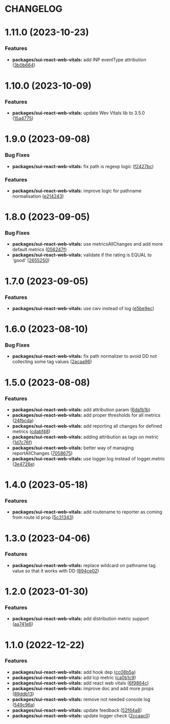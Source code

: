 # CHANGELOG

# 1.11.0 (2023-10-23)


### Features

* **packages/sui-react-web-vitals:** add INP eventType attribution ([3b0b664](https://github.com/SUI-Components/sui/commit/3b0b6645c7637b93dc318f61dd44faa863e81d1c))



# 1.10.0 (2023-10-09)


### Features

* **packages/sui-react-web-vitals:** update Wev Vitals lib to 3.5.0 ([15a4775](https://github.com/SUI-Components/sui/commit/15a47759b5580af5af748940859415f7e1aba334))



# 1.9.0 (2023-09-08)


### Bug Fixes

* **packages/sui-react-web-vitals:** fix path is regexp logic ([f2427bc](https://github.com/SUI-Components/sui/commit/f2427bc686f81464e869adc4dabc2b006ed5b006))


### Features

* **packages/sui-react-web-vitals:** improve logic for pathname normalisation ([e214243](https://github.com/SUI-Components/sui/commit/e214243bdcd3f23dacdb1e91e2abd1fdc55aa8ee))



# 1.8.0 (2023-09-05)


### Bug Fixes

* **packages/sui-react-web-vitals:** use metricsAllChanges and add more default metrics ([056247f](https://github.com/SUI-Components/sui/commit/056247fda7af44e0ce19ddce7fe1dc281160ef27))
* **packages/sui-react-web-vitals:** validate if the rating is EQUAL to 'good' ([2655250](https://github.com/SUI-Components/sui/commit/265525050f7bbcf906ede1acf2efb22fc4febf23))



# 1.7.0 (2023-09-05)


### Features

* **packages/sui-react-web-vitals:** use cwv instead of log ([e5be9ec](https://github.com/SUI-Components/sui/commit/e5be9ecc49d33db9b5201efe88b510632d5fa413))



# 1.6.0 (2023-08-10)


### Bug Fixes

* **packages/sui-react-web-vitals:** fix path normalizer to avoid DD not collecting some tag values ([2acaa96](https://github.com/SUI-Components/sui/commit/2acaa96b46df2fa3ed83036424c08324a280de77))



# 1.5.0 (2023-08-08)


### Features

* **packages/sui-react-web-vitals:** add attribution param ([6da1b1b](https://github.com/SUI-Components/sui/commit/6da1b1b541f31247a2d45f19060477c53d25b294))
* **packages/sui-react-web-vitals:** add proper thresholds for all metrics ([24fbcda](https://github.com/SUI-Components/sui/commit/24fbcda3c6817cf45dcfb64526f0db9ff1dadfe5))
* **packages/sui-react-web-vitals:** add reporting all changes for defined metrics ([cdabf48](https://github.com/SUI-Components/sui/commit/cdabf48f42ddf12c017d5970900e928f1ae9579c))
* **packages/sui-react-web-vitals:** adding attribution as tags on metric ([1d7c76f](https://github.com/SUI-Components/sui/commit/1d7c76ff7c9a2d775eef49f8802ffaf1b6f8e000))
* **packages/sui-react-web-vitals:** better way of managing reportAllChanges ([7058675](https://github.com/SUI-Components/sui/commit/70586755f10c7c2955b4d7811c23a8a16b7468c1))
* **packages/sui-react-web-vitals:** use logger.log instead of logger.metric ([3e4726e](https://github.com/SUI-Components/sui/commit/3e4726e6516cb30c644847e8cc941b58734642e6))



# 1.4.0 (2023-05-18)


### Features

* **packages/sui-react-web-vitals:** add routename to reporter as coming from route id prop ([5c31343](https://github.com/SUI-Components/sui/commit/5c31343834149cd3ca0183e0d66668c92fc55131))



# 1.3.0 (2023-04-06)


### Features

* **packages/sui-react-web-vitals:** replace wildcard on pathname tag value so that it works with DD ([894ce02](https://github.com/SUI-Components/sui/commit/894ce026e7089e962f9e5ab16c94d5a5e82a4ef7))



# 1.2.0 (2023-01-30)


### Features

* **packages/sui-react-web-vitals:** add distribution metric support ([aa741e6](https://github.com/SUI-Components/sui/commit/aa741e6d2e7899f9eba083b4d144fad1918baeae))



# 1.1.0 (2022-12-22)


### Features

* **packages/sui-react-web-vitals:** add hook dep ([cc08b5a](https://github.com/SUI-Components/sui/commit/cc08b5a6a091337efbaddedaf948e931a97bfaa2))
* **packages/sui-react-web-vitals:** add lcp metric ([ca0b1c9](https://github.com/SUI-Components/sui/commit/ca0b1c9da7d78d1269823e094dccb6b1dac6cb73))
* **packages/sui-react-web-vitals:** add react web vitals ([6f9864c](https://github.com/SUI-Components/sui/commit/6f9864c2300c760557a4a061aa53b928bb9c3fd2))
* **packages/sui-react-web-vitals:** improve doc and add more props ([89ddb13](https://github.com/SUI-Components/sui/commit/89ddb132d7f6603449ff9b621ba52fe0c0dd2bb7))
* **packages/sui-react-web-vitals:** remove not needed console log ([549c96a](https://github.com/SUI-Components/sui/commit/549c96ae507445d46702573c154acb7c2cb8c8d0))
* **packages/sui-react-web-vitals:** update feedback ([52f64a8](https://github.com/SUI-Components/sui/commit/52f64a8ea7587a94a821e88cc72bcd8d629abdf1))
* **packages/sui-react-web-vitals:** update logger check ([2ccaac0](https://github.com/SUI-Components/sui/commit/2ccaac0fa1d09dc24177e80d743ee65b3c83e184))



